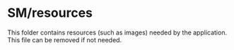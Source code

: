 # SM/resources

This folder contains resources (such as images) needed by the application. This file can
be removed if not needed.
